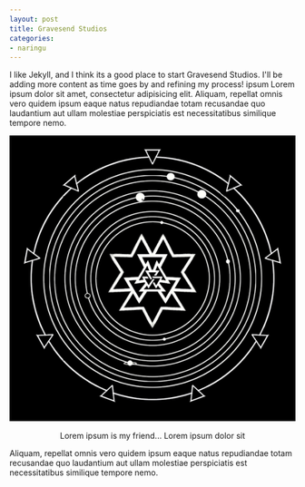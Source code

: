 ```yaml
---
layout: post
title: Gravesend Studios
categories:
- naringu
---
```


I like Jekyll, and I think its a good place to start Gravesend Studios.  I'll be adding more content as time goes by and refining my process! ipsum Lorem ipsum dolor sit amet, consectetur adipisicing elit. Aliquam, repellat omnis vero quidem ipsum eaque natus repudiandae totam recusandae quo laudantium aut ullam molestiae perspiciatis est necessitatibus similique tempore nemo.	

<center>

  <img alt="" src="/images/Enneagramblk.jpg"/>

   Lorem ipsum is my friend...  Lorem ipsum dolor sit

</center>

Aliquam, repellat omnis vero quidem ipsum eaque natus repudiandae totam recusandae quo laudantium aut ullam molestiae perspiciatis est necessitatibus similique tempore nemo.	

 &nbsp;


